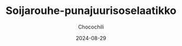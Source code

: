 ---
title: "Soijarouhe-punajuurisoselaatikko"
image: "https://vegaanibotti.lauravuo.me/2024/08/2024-08-29_small.png"
date: 2024-08-29
receipt_url: "https://chocochili.net/2015/11/soijarouhe-punajuurisoselaatikko/"
author: "Chocochili"
---